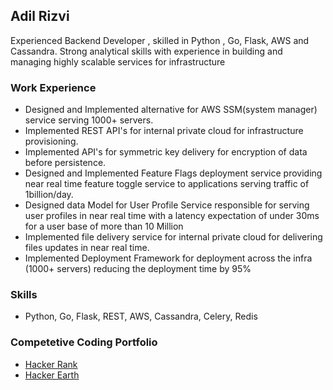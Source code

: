 ## Adil Rizvi

Experienced Backend Developer , skilled in Python , Go, Flask, AWS and Cassandra. Strong analytical skills with experience in building and managing highly scalable services for infrastructure

### Work Experience

- Designed and Implemented alternative for AWS SSM(system manager) service serving 1000+ servers.
- Implemented REST API's for internal private cloud for infrastructure provisioning.
- Implemented API's for symmetric key delivery for encryption of data before persistence.
- Designed and Implemented Feature Flags deployment service providing near real time feature toggle service to applications serving traffic of 1billion/day. 
- Designed data Model for User Profile Service responsible for serving user profiles in near real time with a latency expectation of under 30ms for a user base of more than 10 Million
- Implemented file delivery service for internal private cloud for delivering files updates in near real time.
- Implemented Deployment Framework for deployment across the infra (1000+ servers) reducing the deployment time by 95% 



### Skills
 - Python, Go, Flask, REST, AWS, Cassandra, Celery, Redis

### Competetive Coding Portfolio
 - [Hacker Rank](https://www.hackerrank.com/armak)
 - [Hacker Earth](https://www.hackerearth.com/@adil9791)
